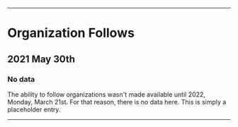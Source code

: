 
***

# Organization Follows

## 2021 May 30th

### No data

The ability to follow organizations wasn't made available until 2022, Monday, March 21st. For that reason, there is no data here. This is simply a placeholder entry.

***

